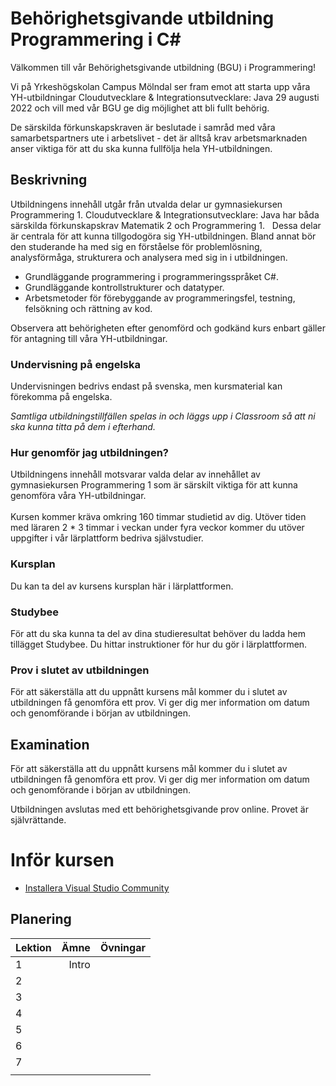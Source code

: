 # Behörighetsgivande utbildning Programmering i C\#

Välkommen till vår Behörighetsgivande utbildning (BGU) i Programmering!  

Vi på Yrkeshögskolan Campus Mölndal ser fram emot att starta upp våra YH-utbildningar Cloudutvecklare & Integrationsutvecklare: Java 29 augusti 2022 och vill med vår BGU ge dig möjlighet att bli fullt behörig.

De särskilda förkunskapskraven är beslutade i samråd med våra samarbetspartners ute i arbetslivet - det är alltså krav arbetsmarknaden anser viktiga för att du ska kunna fullfölja hela YH-utbildningen.  

## Beskrivning
Utbildningens innehåll utgår från utvalda delar ur gymnasiekursen Programmering 1. Cloudutvecklare & Integrationsutvecklare: Java har båda särskilda förkunskapskrav Matematik 2 och Programmering 1. 
 
Dessa delar är centrala för att kunna tillgodogöra sig YH-utbildningen. Bland annat bör den studerande ha med sig en förståelse för problemlösning, analysförmåga, strukturera och  analysera med sig in i utbildningen.

+ Grundläggande programmering i programmeringsspråket C#.
+ Grundläggande kontrollstrukturer och datatyper.
+ Arbetsmetoder för förebyggande av programmeringsfel, testning, felsökning och
rättning av kod.

Observera att behörigheten efter genomförd och godkänd kurs enbart gäller för antagning till våra YH-utbildningar.  

### Undervisning på engelska
Undervisningen bedrivs endast på svenska, men kursmaterial kan förekomma på engelska.

_Samtliga utbildningstillfällen spelas in och läggs upp i Classroom så att ni ska kunna titta på dem i efterhand._  

### Hur genomför jag utbildningen?  
Utbildningens innehåll motsvarar valda delar av innehållet av gymnasiekursen Programmering 1 som är särskilt viktiga för att kunna genomföra våra YH-utbildningar.    
   
Kursen kommer kräva omkring 160 timmar studietid av dig. Utöver tiden med läraren 2 * 3 timmar i veckan under fyra veckor kommer du utöver uppgifter i vår lärplattform bedriva självstudier.  
  
### Kursplan
Du kan ta del av kursens kursplan här i lärplattformen.  
  
### Studybee  
För att du ska kunna ta del av dina studieresultat behöver du ladda hem tillägget Studybee. Du hittar instruktioner för hur du gör i lärplattformen.  
  
### Prov i slutet av utbildningen  
För att säkerställa att du uppnått kursens mål kommer du i slutet av utbildningen få genomföra ett prov. Vi ger dig mer information om datum och genomförande i början av utbildningen.  

## Examination
För att säkerställa att du uppnått kursens mål kommer du i slutet av utbildningen få genomföra ett prov. Vi ger dig mer information om datum och genomförande i början av utbildningen.  

Utbildningen avslutas med ett behörighetsgivande prov online. Provet är självrättande.


# Inför kursen
+ [Installera Visual Studio Community](Installation%20av%20Visual%20Studio.md)

## Planering
| Lektion | Ämne | Övningar |
| ------- | ----:| --------:|
| 1       | Intro     |          |
| 2       |      |          |
| 3       |      |          |
| 4       |      |          |
| 5       |      |          |
| 6       |      |          |
| 7       |      |          |
|         |      |          |
